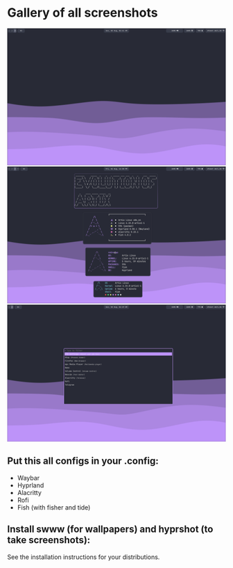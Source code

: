 <p align="center">
  <h1>Gallery of all screenshots</h1>
</p>

![Screenshot](https://github.com/retrovisionagain/hyprland-setup/blob/main/screenshots/new-not-busy-desktop.png)
![Screenshot](https://github.com/retrovisionagain/hyprland-setup/blob/main/screenshots/ev-of-artix.png)
![Screenshot](https://github.com/retrovisionagain/hyprland-setup/blob/main/screenshots/rofi.png)

## Put this all configs in your .config:

- Waybar
- Hyprland
- Alacritty
- Rofi
- Fish (with fisher and tide)

## Install swww (for wallpapers) and hyprshot (to take screenshots):
See the installation instructions for your distributions.
